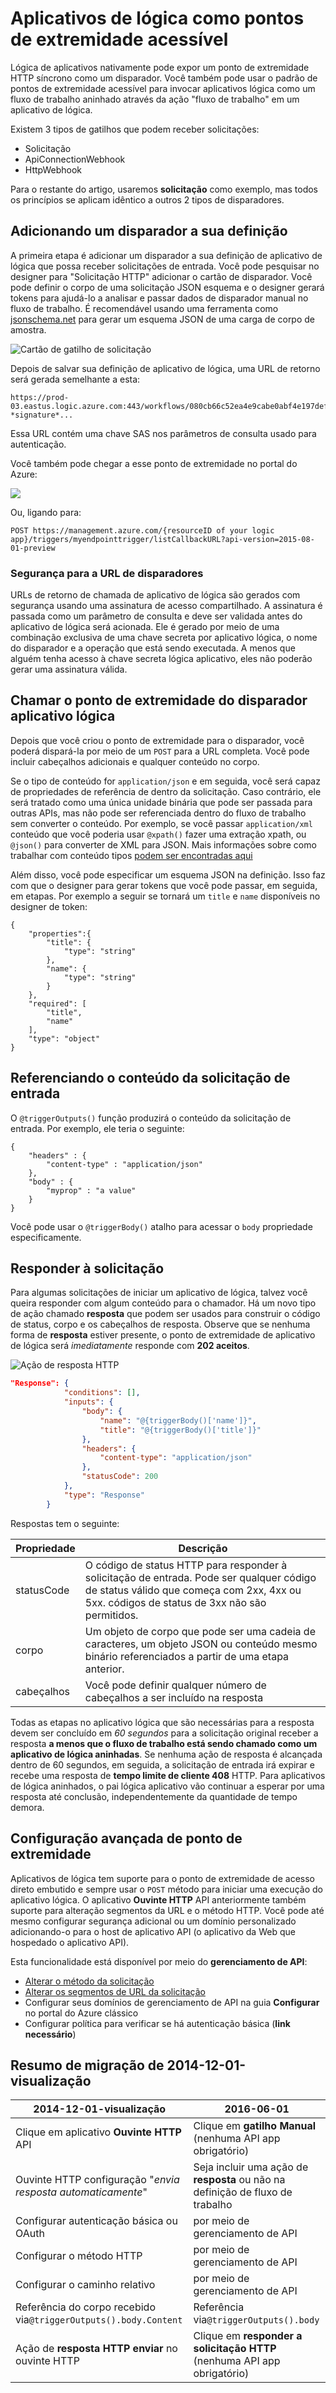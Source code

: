 <properties
   pageTitle="Aplicativos de lógica como pontos de extremidade acessível"
   description="Como criar e configurar pontos de extremidade do disparador e usá-los em um aplicativo de lógica no serviço de aplicativo do Azure"
   services="logic-apps"
   documentationCenter=".net,nodejs,java"
   authors="jeffhollan"
   manager="erikre"
   editor=""/>

<tags
   ms.service="logic-apps"
   ms.devlang="multiple"
   ms.topic="article"
   ms.tgt_pltfrm="na"
   ms.workload="integration"
   ms.date="10/18/2016"
   ms.author="jehollan"/>


# <a name="logic-apps-as-callable-endpoints"></a>Aplicativos de lógica como pontos de extremidade acessível

Lógica de aplicativos nativamente pode expor um ponto de extremidade HTTP síncrono como um disparador.  Você também pode usar o padrão de pontos de extremidade acessível para invocar aplicativos lógica como um fluxo de trabalho aninhado através da ação "fluxo de trabalho" em um aplicativo de lógica.

Existem 3 tipos de gatilhos que podem receber solicitações:

* Solicitação
* ApiConnectionWebhook
* HttpWebhook

Para o restante do artigo, usaremos **solicitação** como exemplo, mas todos os princípios se aplicam idêntico a outros 2 tipos de disparadores.

## <a name="adding-a-trigger-to-your-definition"></a>Adicionando um disparador a sua definição
A primeira etapa é adicionar um disparador a sua definição de aplicativo de lógica que possa receber solicitações de entrada.  Você pode pesquisar no designer para "Solicitação HTTP" adicionar o cartão de disparador. Você pode definir o corpo de uma solicitação JSON esquema e o designer gerará tokens para ajudá-lo a analisar e passar dados de disparador manual no fluxo de trabalho.  É recomendável usando uma ferramenta como [jsonschema.net](http://jsonschema.net) para gerar um esquema JSON de uma carga de corpo de amostra.

![Cartão de gatilho de solicitação][2]

Depois de salvar sua definição de aplicativo de lógica, uma URL de retorno será gerada semelhante a esta:
 
``` text
https://prod-03.eastus.logic.azure.com:443/workflows/080cb66c52ea4e9cabe0abf4e197deff/triggers/myendpointtrigger?*signature*...
```

Essa URL contém uma chave SAS nos parâmetros de consulta usado para autenticação.

Você também pode chegar a esse ponto de extremidade no portal do Azure:

![][1]

Ou, ligando para:

``` text
POST https://management.azure.com/{resourceID of your logic app}/triggers/myendpointtrigger/listCallbackURL?api-version=2015-08-01-preview
```

### <a name="security-for-the-trigger-url"></a>Segurança para a URL de disparadores

URLs de retorno de chamada de aplicativo de lógica são gerados com segurança usando uma assinatura de acesso compartilhado.  A assinatura é passada como um parâmetro de consulta e deve ser validada antes do aplicativo de lógica será acionada.  Ele é gerado por meio de uma combinação exclusiva de uma chave secreta por aplicativo lógica, o nome do disparador e a operação que está sendo executada.  A menos que alguém tenha acesso à chave secreta lógica aplicativo, eles não poderão gerar uma assinatura válida.

## <a name="calling-the-logic-app-triggers-endpoint"></a>Chamar o ponto de extremidade do disparador aplicativo lógica

Depois que você criou o ponto de extremidade para o disparador, você poderá dispará-la por meio de um `POST` para a URL completa. Você pode incluir cabeçalhos adicionais e qualquer conteúdo no corpo.

Se o tipo de conteúdo for `application/json` e em seguida, você será capaz de propriedades de referência de dentro da solicitação. Caso contrário, ele será tratado como uma única unidade binária que pode ser passada para outras APIs, mas não pode ser referenciada dentro do fluxo de trabalho sem converter o conteúdo.  Por exemplo, se você passar `application/xml` conteúdo que você poderia usar `@xpath()` fazer uma extração xpath, ou `@json()` para converter de XML para JSON.  Mais informações sobre como trabalhar com conteúdo tipos [podem ser encontradas aqui](app-service-logic-content-type.md)

Além disso, você pode especificar um esquema JSON na definição. Isso faz com que o designer para gerar tokens que você pode passar, em seguida, em etapas.  Por exemplo a seguir se tornará um `title` e `name` disponíveis no designer de token:

```
{
    "properties":{
        "title": {
            "type": "string"
        },
        "name": {
            "type": "string"
        }
    },
    "required": [
        "title",
        "name"
    ],
    "type": "object"
}
```

## <a name="referencing-the-content-of-the-incoming-request"></a>Referenciando o conteúdo da solicitação de entrada

O `@triggerOutputs()` função produzirá o conteúdo da solicitação de entrada. Por exemplo, ele teria o seguinte:

```
{
    "headers" : {
        "content-type" : "application/json"
    },
    "body" : {
        "myprop" : "a value"
    }
}
```

Você pode usar o `@triggerBody()` atalho para acessar o `body` propriedade especificamente. 

## <a name="responding-to-the-request"></a>Responder à solicitação

Para algumas solicitações de iniciar um aplicativo de lógica, talvez você queira responder com algum conteúdo para o chamador. Há um novo tipo de ação chamado **resposta** que podem ser usados para construir o código de status, corpo e os cabeçalhos de resposta. Observe que se nenhuma forma de **resposta** estiver presente, o ponto de extremidade de aplicativo de lógica será *imediatamente* responde com **202 aceitos**.

![Ação de resposta HTTP][3]

``` json
"Response": {
            "conditions": [],
            "inputs": {
                "body": {
                    "name": "@{triggerBody()['name']}",
                    "title": "@{triggerBody()['title']}"
                },
                "headers": {
                    "content-type": "application/json"
                },
                "statusCode": 200
            },
            "type": "Response"
        }
```

Respostas tem o seguinte:

| Propriedade | Descrição |
| -------- | ----------- |
| statusCode | O código de status HTTP para responder à solicitação de entrada. Pode ser qualquer código de status válido que começa com 2xx, 4xx ou 5xx. códigos de status de 3xx não são permitidos. | 
| corpo | Um objeto de corpo que pode ser uma cadeia de caracteres, um objeto JSON ou conteúdo mesmo binário referenciados a partir de uma etapa anterior. | 
| cabeçalhos | Você pode definir qualquer número de cabeçalhos a ser incluído na resposta | 

Todas as etapas no aplicativo lógica que são necessárias para a resposta devem ser concluído em *60 segundos* para a solicitação original receber a resposta **a menos que o fluxo de trabalho está sendo chamado como um aplicativo de lógica aninhadas**. Se nenhuma ação de resposta é alcançada dentro de 60 segundos, em seguida, a solicitação de entrada irá expirar e recebe uma resposta de **tempo limite de cliente 408** HTTP.  Para aplicativos de lógica aninhados, o pai lógica aplicativo vão continuar a esperar por uma resposta até conclusão, independentemente da quantidade de tempo demora.

## <a name="advanced-endpoint-configuration"></a>Configuração avançada de ponto de extremidade

Aplicativos de lógica tem suporte para o ponto de extremidade de acesso direto embutido e sempre usar o `POST` método para iniciar uma execução do aplicativo lógica. O aplicativo **Ouvinte HTTP** API anteriormente também suporte para alteração segmentos da URL e o método HTTP. Você pode até mesmo configurar segurança adicional ou um domínio personalizado adicionando-o para o host de aplicativo API (o aplicativo da Web que hospedado o aplicativo API). 

Esta funcionalidade está disponível por meio do **gerenciamento de API**:
* [Alterar o método da solicitação](https://msdn.microsoft.com/library/azure/dn894085.aspx#SetRequestMethod)
* [Alterar os segmentos de URL da solicitação](https://msdn.microsoft.com/library/azure/7406a8ce-5f9c-4fae-9b0f-e574befb2ee9#RewriteURL)
* Configurar seus domínios de gerenciamento de API na guia **Configurar** no portal do Azure clássico
* Configurar política para verificar se há autenticação básica (**link necessário**)

## <a name="summary-of-migration-from-2014-12-01-preview"></a>Resumo de migração de 2014-12-01-visualização

|  2014-12-01-visualização | 2016-06-01 |
|---------------------|--------------------|
| Clique em aplicativo **Ouvinte HTTP** API | Clique em **gatilho Manual** (nenhuma API app obrigatório) |
| Ouvinte HTTP configuração "*envia resposta automaticamente*" | Seja incluir uma ação de **resposta** ou não na definição de fluxo de trabalho |
| Configurar autenticação básica ou OAuth | por meio de gerenciamento de API |
| Configurar o método HTTP | por meio de gerenciamento de API |
| Configurar o caminho relativo | por meio de gerenciamento de API |
| Referência do corpo recebido via`@triggerOutputs().body.Content` | Referência via`@triggerOutputs().body` |
| Ação de **resposta HTTP enviar** no ouvinte HTTP | Clique em **responder a solicitação HTTP** (nenhuma API app obrigatório)


[1]: ./media/app-service-logic-http-endpoint/manualtriggerurl.png
[2]: ./media/app-service-logic-http-endpoint/manualtrigger.png
[3]: ./media/app-service-logic-http-endpoint/response.png
